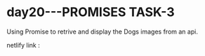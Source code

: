 # day20---PROMISES TASK-3
Using Promise to retrive and display the Dogs images from an api.

netlify link : 
